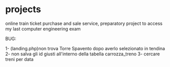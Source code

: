 # projects
online train ticket purchase and sale service, preparatory project to access my last computer engineering exam


BUG:

1- (landing.php)non trova Torre Spavento dopo averlo selezionato in tendina
2- non salva gli id giusti all'interno della tabella carrozza_treno
3- cercare treni per data
